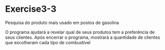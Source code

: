 # Exercise3-3
Pesquisa do produto mais usado em postos de gasolina

O programa ajudará a revelar qual de seus produtos tem a preferência de seus clientes. Após encerrar o programa, mostrará a quantidade de clientes que escolheram cada tipo de combustível 
